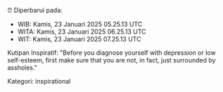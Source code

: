 ⏰ Diperbarui pada:
- WIB: Kamis, 23 Januari 2025 05.25.13 UTC
- WITA: Kamis, 23 Januari 2025 06.25.13 UTC
- WIT: Kamis, 23 Januari 2025 07.25.13 UTC

Kutipan Inspiratif:
"Before you diagnose yourself with depression or low self-esteem, first make sure that you are not, in fact, just surrounded by assholes."


Kategori: inspirational

